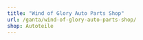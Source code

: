 ```yaml
---
title: "Wind of Glory Auto Parts Shop"
url: /ganta/wind-of-glory-auto-parts-shop/
shop: Autoteile
---
```

